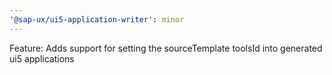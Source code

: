 ```yaml
---
'@sap-ux/ui5-application-writer': minor
---
```


Feature: Adds support for setting the sourceTemplate toolsId into generated ui5 applications
